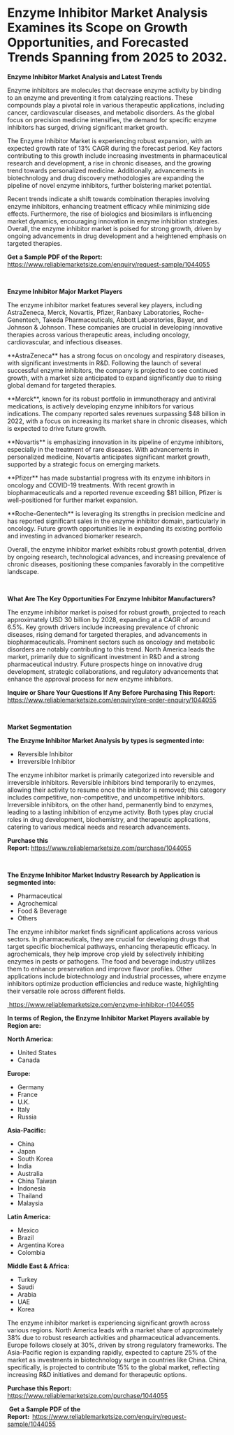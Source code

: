 <p><h1>Enzyme Inhibitor Market Analysis Examines its Scope on Growth Opportunities, and Forecasted Trends Spanning from 2025 to 2032.</h1></p><p><strong>Enzyme Inhibitor Market Analysis and Latest Trends</strong></p>
<p><p>Enzyme inhibitors are molecules that decrease enzyme activity by binding to an enzyme and preventing it from catalyzing reactions. These compounds play a pivotal role in various therapeutic applications, including cancer, cardiovascular diseases, and metabolic disorders. As the global focus on precision medicine intensifies, the demand for specific enzyme inhibitors has surged, driving significant market growth.</p><p>The Enzyme Inhibitor Market is experiencing robust expansion, with an expected growth rate of 13% CAGR during the forecast period. Key factors contributing to this growth include increasing investments in pharmaceutical research and development, a rise in chronic diseases, and the growing trend towards personalized medicine. Additionally, advancements in biotechnology and drug discovery methodologies are expanding the pipeline of novel enzyme inhibitors, further bolstering market potential.</p><p>Recent trends indicate a shift towards combination therapies involving enzyme inhibitors, enhancing treatment efficacy while minimizing side effects. Furthermore, the rise of biologics and biosimilars is influencing market dynamics, encouraging innovation in enzyme inhibition strategies. Overall, the enzyme inhibitor market is poised for strong growth, driven by ongoing advancements in drug development and a heightened emphasis on targeted therapies.</p></p>
<p><strong>Get a Sample PDF of the Report:&nbsp;</strong> <a href="https://www.reliablemarketsize.com/enquiry/request-sample/1044055?utm_campaign=2337&utm_medium=2&utm_source=Github&utm_content=ia&utm_term=19042025&utm_id=enzyme-inhibitor">https://www.reliablemarketsize.com/enquiry/request-sample/1044055</a></p>
<p>&nbsp;</p>
<p><strong>Enzyme Inhibitor Major Market Players</strong></p>
<p><p>The enzyme inhibitor market features several key players, including AstraZeneca, Merck, Novartis, Pfizer, Ranbaxy Laboratories, Roche-Genentech, Takeda Pharmaceuticals, Abbott Laboratories, Bayer, and Johnson & Johnson. These companies are crucial in developing innovative therapies across various therapeutic areas, including oncology, cardiovascular, and infectious diseases.</p><p>**AstraZeneca** has a strong focus on oncology and respiratory diseases, with significant investments in R&D. Following the launch of several successful enzyme inhibitors, the company is projected to see continued growth, with a market size anticipated to expand significantly due to rising global demand for targeted therapies.</p><p>**Merck**, known for its robust portfolio in immunotherapy and antiviral medications, is actively developing enzyme inhibitors for various indications. The company reported sales revenues surpassing $48 billion in 2022, with a focus on increasing its market share in chronic diseases, which is expected to drive future growth.</p><p>**Novartis** is emphasizing innovation in its pipeline of enzyme inhibitors, especially in the treatment of rare diseases. With advancements in personalized medicine, Novartis anticipates significant market growth, supported by a strategic focus on emerging markets.</p><p>**Pfizer** has made substantial progress with its enzyme inhibitors in oncology and COVID-19 treatments. With recent growth in biopharmaceuticals and a reported revenue exceeding $81 billion, Pfizer is well-positioned for further market expansion.</p><p>**Roche-Genentech** is leveraging its strengths in precision medicine and has reported significant sales in the enzyme inhibitor domain, particularly in oncology. Future growth opportunities lie in expanding its existing portfolio and investing in advanced biomarker research.</p><p>Overall, the enzyme inhibitor market exhibits robust growth potential, driven by ongoing research, technological advances, and increasing prevalence of chronic diseases, positioning these companies favorably in the competitive landscape.</p></p>
<p>&nbsp;</p>
<p><strong>What Are The Key Opportunities For Enzyme Inhibitor Manufacturers?</strong></p>
<p><p>The enzyme inhibitor market is poised for robust growth, projected to reach approximately USD 30 billion by 2028, expanding at a CAGR of around 6.5%. Key growth drivers include increasing prevalence of chronic diseases, rising demand for targeted therapies, and advancements in biopharmaceuticals. Prominent sectors such as oncology and metabolic disorders are notably contributing to this trend. North America leads the market, primarily due to significant investment in R&D and a strong pharmaceutical industry. Future prospects hinge on innovative drug development, strategic collaborations, and regulatory advancements that enhance the approval process for new enzyme inhibitors. </p></p>
<p><strong>Inquire or Share Your Questions If Any Before Purchasing This Report:</strong> <a href="https://www.reliablemarketsize.com/enquiry/pre-order-enquiry/1044055?utm_campaign=2337&utm_medium=2&utm_source=Github&utm_content=ia&utm_term=19042025&utm_id=enzyme-inhibitor">https://www.reliablemarketsize.com/enquiry/pre-order-enquiry/1044055</a></p>
<p>&nbsp;</p>
<p><strong>Market Segmentation</strong></p>
<p><strong>The Enzyme Inhibitor Market Analysis by types is segmented into:</strong></p>
<p><ul><li>Reversible Inhibitor</li><li>Irreversible Inhibitor</li></ul></p>
<p><p>The enzyme inhibitor market is primarily categorized into reversible and irreversible inhibitors. Reversible inhibitors bind temporarily to enzymes, allowing their activity to resume once the inhibitor is removed; this category includes competitive, non-competitive, and uncompetitive inhibitors. Irreversible inhibitors, on the other hand, permanently bind to enzymes, leading to a lasting inhibition of enzyme activity. Both types play crucial roles in drug development, biochemistry, and therapeutic applications, catering to various medical needs and research advancements.</p></p>
<p><strong>Purchase this Report:&nbsp;</strong><a href="https://www.reliablemarketsize.com/purchase/1044055?utm_campaign=2337&utm_medium=2&utm_source=Github&utm_content=ia&utm_term=19042025&utm_id=enzyme-inhibitor">https://www.reliablemarketsize.com/purchase/1044055</a></p>
<p>&nbsp;</p>
<p><strong>The Enzyme Inhibitor Market Industry Research by Application is segmented into:</strong></p>
<p><ul><li>Pharmaceutical</li><li>Agrochemical</li><li>Food & Beverage</li><li>Others</li></ul></p>
<p><p>The enzyme inhibitor market finds significant applications across various sectors. In pharmaceuticals, they are crucial for developing drugs that target specific biochemical pathways, enhancing therapeutic efficacy. In agrochemicals, they help improve crop yield by selectively inhibiting enzymes in pests or pathogens. The food and beverage industry utilizes them to enhance preservation and improve flavor profiles. Other applications include biotechnology and industrial processes, where enzyme inhibitors optimize production efficiencies and reduce waste, highlighting their versatile role across different fields.</p></p>
<p><a href="https://www.reliablemarketsize.com/enzyme-inhibitor-r1044055?utm_campaign=2337&utm_medium=2&utm_source=Github&utm_content=ia&utm_term=19042025&utm_id=enzyme-inhibitor">&nbsp;https://www.reliablemarketsize.com/enzyme-inhibitor-r1044055</a></p>
<p><strong>In terms of Region, the Enzyme Inhibitor Market Players available by Region are:</strong></p>
<p>
    <p> <strong> North America: </strong>
        <ul>
            <li>United States</li>
            <li>Canada</li>
        </ul>
        </p> 
    <p> <strong> Europe: </strong>
        <ul>
            <li>Germany</li>
            <li>France</li>
            <li>U.K.</li>
            <li>Italy</li>
            <li>Russia</li>
        </ul>
        </p> 
    <p> <strong> Asia-Pacific: </strong>
        <ul>
            <li>China</li>
            <li>Japan</li>
            <li>South Korea</li>
            <li>India</li>
            <li>Australia</li>
            <li>China Taiwan</li>
            <li>Indonesia</li>
            <li>Thailand</li>
            <li>Malaysia</li>
        </ul>
        </p> 
    <p> <strong> Latin America: </strong>
        <ul>
            <li>Mexico</li>
            <li>Brazil</li>
            <li>Argentina Korea</li>
            <li>Colombia</li>
        </ul>
        </p> 
    <p> <strong> Middle East & Africa: </strong>
        <ul>
            <li>Turkey</li>
            <li>Saudi</li>
            <li>Arabia</li>
            <li>UAE</li>
            <li>Korea</li>
        </ul>
    </p>
    </p>
<p><p>The enzyme inhibitor market is experiencing significant growth across various regions. North America leads with a market share of approximately 38% due to robust research activities and pharmaceutical advancements. Europe follows closely at 30%, driven by strong regulatory frameworks. The Asia-Pacific region is expanding rapidly, expected to capture 25% of the market as investments in biotechnology surge in countries like China. China, specifically, is projected to contribute 15% to the global market, reflecting increasing R&D initiatives and demand for therapeutic options.</p></p>
<p><strong>Purchase this Report: </strong><a href="https://www.reliablemarketsize.com/purchase/1044055?utm_campaign=2337&utm_medium=2&utm_source=Github&utm_content=ia&utm_term=19042025&utm_id=enzyme-inhibitor">https://www.reliablemarketsize.com/purchase/1044055</a></p>
<p>&nbsp;<strong>Get a Sample PDF of the Report:&nbsp;&nbsp;</strong><a href="https://www.reliablemarketsize.com/enquiry/request-sample/1044055?utm_campaign=2337&utm_medium=2&utm_source=Github&utm_content=ia&utm_term=19042025&utm_id=enzyme-inhibitor">https://www.reliablemarketsize.com/enquiry/request-sample/1044055</a></p>
<p><strong></strong></p>
<p><p></p><p></p><p></p></p>
